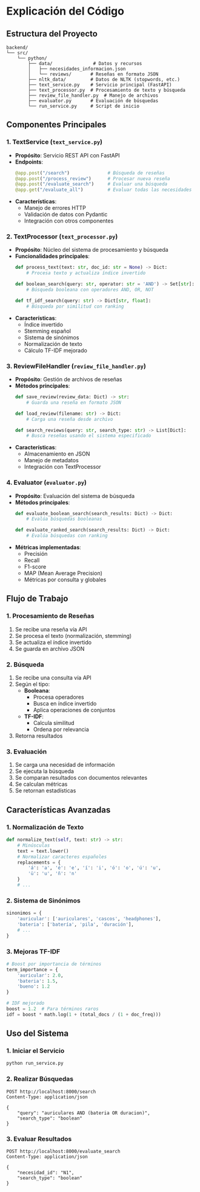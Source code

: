 # Explicación del Código

## Estructura del Proyecto

```
backend/
└── src/
    └── python/
        ├── data/               # Datos y recursos
        │   ├── necesidades_informacion.json
        │   └── reviews/       # Reseñas en formato JSON
        ├── nltk_data/         # Datos de NLTK (stopwords, etc.)
        ├── text_service.py    # Servicio principal (FastAPI)
        ├── text_processor.py  # Procesamiento de texto y búsqueda
        ├── review_file_handler.py  # Manejo de archivos
        ├── evaluator.py       # Evaluación de búsquedas
        └── run_service.py     # Script de inicio
```

## Componentes Principales

### 1. TextService (`text_service.py`)
- **Propósito**: Servicio REST API con FastAPI
- **Endpoints**:
  ```python
  @app.post("/search")              # Búsqueda de reseñas
  @app.post("/process_review")      # Procesar nueva reseña
  @app.post("/evaluate_search")     # Evaluar una búsqueda
  @app.get("/evaluate_all")         # Evaluar todas las necesidades
  ```
- **Características**:
  - Manejo de errores HTTP
  - Validación de datos con Pydantic
  - Integración con otros componentes

### 2. TextProcessor (`text_processor.py`)
- **Propósito**: Núcleo del sistema de procesamiento y búsqueda
- **Funcionalidades principales**:
  ```python
  def process_text(text: str, doc_id: str = None) -> Dict:
      # Procesa texto y actualiza índice invertido
  
  def boolean_search(query: str, operator: str = 'AND') -> Set[str]:
      # Búsqueda booleana con operadores AND, OR, NOT
  
  def tf_idf_search(query: str) -> Dict[str, float]:
      # Búsqueda por similitud con ranking
  ```
- **Características**:
  - Índice invertido
  - Stemming español
  - Sistema de sinónimos
  - Normalización de texto
  - Cálculo TF-IDF mejorado

### 3. ReviewFileHandler (`review_file_handler.py`)
- **Propósito**: Gestión de archivos de reseñas
- **Métodos principales**:
  ```python
  def save_review(review_data: Dict) -> str:
      # Guarda una reseña en formato JSON
  
  def load_review(filename: str) -> Dict:
      # Carga una reseña desde archivo
  
  def search_reviews(query: str, search_type: str) -> List[Dict]:
      # Busca reseñas usando el sistema especificado
  ```
- **Características**:
  - Almacenamiento en JSON
  - Manejo de metadatos
  - Integración con TextProcessor

### 4. Evaluator (`evaluator.py`)
- **Propósito**: Evaluación del sistema de búsqueda
- **Métodos principales**:
  ```python
  def evaluate_boolean_search(search_results: Dict) -> Dict:
      # Evalúa búsquedas booleanas
  
  def evaluate_ranked_search(search_results: Dict) -> Dict:
      # Evalúa búsquedas con ranking
  ```
- **Métricas implementadas**:
  - Precisión
  - Recall
  - F1-score
  - MAP (Mean Average Precision)
  - Métricas por consulta y globales

## Flujo de Trabajo

### 1. Procesamiento de Reseñas
1. Se recibe una reseña vía API
2. Se procesa el texto (normalización, stemming)
3. Se actualiza el índice invertido
4. Se guarda en archivo JSON

### 2. Búsqueda
1. Se recibe una consulta vía API
2. Según el tipo:
   - **Booleana**: 
     - Procesa operadores
     - Busca en índice invertido
     - Aplica operaciones de conjuntos
   - **TF-IDF**:
     - Calcula similitud
     - Ordena por relevancia
3. Retorna resultados

### 3. Evaluación
1. Se carga una necesidad de información
2. Se ejecuta la búsqueda
3. Se comparan resultados con documentos relevantes
4. Se calculan métricas
5. Se retornan estadísticas

## Características Avanzadas

### 1. Normalización de Texto
```python
def normalize_text(self, text: str) -> str:
    # Minúsculas
    text = text.lower()
    # Normalizar caracteres españoles
    replacements = {
        'á': 'a', 'é': 'e', 'í': 'i', 'ó': 'o', 'ú': 'u',
        'ü': 'u', 'ñ': 'n'
    }
    # ...
```

### 2. Sistema de Sinónimos
```python
sinonimos = {
    'auricular': ['auriculares', 'cascos', 'headphones'],
    'bateria': ['batería', 'pila', 'duración'],
    # ...
}
```

### 3. Mejoras TF-IDF
```python
# Boost por importancia de términos
term_importance = {
    'auricular': 2.0,
    'bateria': 1.5,
    'bueno': 1.2
}

# IDF mejorado
boost = 1.2  # Para términos raros
idf = boost * math.log(1 + (total_docs / (1 + doc_freq)))
```

## Uso del Sistema

### 1. Iniciar el Servicio
```bash
python run_service.py
```

### 2. Realizar Búsquedas
```http
POST http://localhost:8000/search
Content-Type: application/json

{
    "query": "auriculares AND (bateria OR duracion)",
    "search_type": "boolean"
}
```

### 3. Evaluar Resultados
```http
POST http://localhost:8000/evaluate_search
Content-Type: application/json

{
    "necesidad_id": "N1",
    "search_type": "boolean"
}
``` 